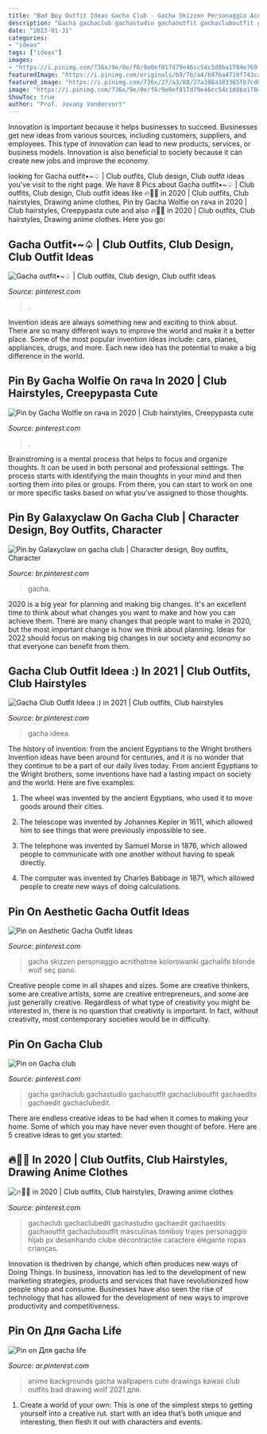 ```yaml
---
title: "Bad Boy Outfit Ideas Gacha Club - Gacha Skizzen Personaggio Acnithetree Kolorowanki Gachalife Blonde Wolf Seç Pano"
description: "Gacha gachaclub gachastudio gachaoutfit gachacluboutfit gachaedits gachaedit gachaclubedit"
date: "2023-01-31"
categories:
- "ideas"
tags: ["ideas"]
images:
- "https://i.pinimg.com/736x/9e/0e/f8/9e0ef817d79e46cc54c1d8ba1784e769.jpg"
featuredImage: "https://i.pinimg.com/originals/b9/7b/a4/b97ba4710f743cab46021dd82507ca1f.jpg"
featured_image: "https://i.pinimg.com/736x/27/a3/88/27a388a383365fb7cd8664d94098df18.jpg"
image: "https://i.pinimg.com/736x/9e/0e/f8/9e0ef817d79e46cc54c1d8ba1784e769.jpg"
ShowToc: true
author: "Prof. Jovany Vandervort"
---
```



Innovation is important because it helps businesses to succeed. Businesses get new ideas from various sources, including customers, suppliers, and employees. This type of innovation can lead to new products, services, or business models. Innovation is also beneficial to society because it can create new jobs and improve the economy.

	

		
looking for Gacha outfit•~♤ | Club outfits, Club design, Club outfit ideas you've visit to the right page. We have 8 Pics about Gacha outfit•~♤ | Club outfits, Club design, Club outfit ideas like 🔥🏁🎲 in 2020 | Club outfits, Club hairstyles, Drawing anime clothes, Pin by Gacha Wolfie on гача in 2020 | Club hairstyles, Creepypasta cute and also 🔥🏁🎲 in 2020 | Club outfits, Club hairstyles, Drawing anime clothes. Here you go:
		
    
## Gacha Outfit•~♤ | Club Outfits, Club Design, Club Outfit Ideas

<img loading=lazy src="https://i.pinimg.com/736x/03/79/09/03790991f7e727037f22329ce1d604f5.jpg" onerror="this.onerror=null;this.src='https://tse2.mm.bing.net/th?id=OIP.sUb1ylcdfMXE1mKMYSuBIwHaHP&amp;pid=15.1';" alt="Gacha outfit•~♤ | Club outfits, Club design, Club outfit ideas">

_Source: pinterest.com_

>. 

	

Invention ideas are always something new and exciting to think about. There are so many different ways to improve the world and make it a better place. Some of the most popular invention ideas include: cars, planes, appliances, drugs, and more. Each new idea has the potential to make a big difference in the world.

    
## Pin By Gacha Wolfie On гача In 2020 | Club Hairstyles, Creepypasta Cute

<img loading=lazy src="https://i.pinimg.com/736x/7d/c5/bd/7dc5bd0b48c5b15d7252b3d8a3fddda5.jpg" onerror="this.onerror=null;this.src='https://tse3.mm.bing.net/th?id=OIP.o-sD5Shfp4U-S5ymWG7OmAHaFR&amp;pid=15.1';" alt="Pin by Gacha Wolfie on гача in 2020 | Club hairstyles, Creepypasta cute">

_Source: pinterest.com_

>. 

	

Brainstroming is a mental process that helps to focus and organize thoughts. It can be used in both personal and professional settings. The process starts with identifying the main thoughts in your mind and then sorting them into piles or groups. From there, you can start to work on one or more specific tasks based on what you’ve assigned to those thoughts.

    
## Pin By Galaxyclaw On Gacha Club | Character Design, Boy Outfits, Character

<img loading=lazy src="https://i.pinimg.com/736x/9e/0e/f8/9e0ef817d79e46cc54c1d8ba1784e769.jpg" onerror="this.onerror=null;this.src='https://tse3.mm.bing.net/th?id=OIP.rIvZz--pSFcSdwwGFTzKYgHaEK&amp;pid=15.1';" alt="Pin by Galaxyclaw on gacha club | Character design, Boy outfits, Character">

_Source: br.pinterest.com_

>gacha. 

	

2020 is a big year for planning and making big changes. It's an excellent time to think about what changes you want to make and how you can achieve them.
There are many changes that people want to make in 2020, but the most important change is how we think about planning. Ideas for 2022 should focus on making big changes in our society and economy so that everyone can benefit from them.

    
## Gacha Club Outfit Ideea :) In 2021 | Club Outfits, Club Hairstyles

<img loading=lazy src="https://i.pinimg.com/736x/91/1c/35/911c35f0256879e9b9f41b251c05b38f.jpg" onerror="this.onerror=null;this.src='https://tse4.mm.bing.net/th?id=OIP.Yx8tDHiJ4A5yrRQgCL92-gHaHa&amp;pid=15.1';" alt="Gacha Club Outfit Ideea :) in 2021 | Club outfits, Club hairstyles">

_Source: br.pinterest.com_

>gacha ideea. 

	

The history of invention: from the ancient Egyptians to the Wright brothers
Invention ideas have been around for centuries, and it is no wonder that they continue to be a part of our daily lives today. From ancient Egyptians to the Wright brothers, some inventions have had a lasting impact on society and the world. Here are five examples:
1) The wheel was invented by the ancient Egyptians, who used it to move goods around their cities.

2) The telescope was invented by Johannes Kepler in 1611, which allowed him to see things that were previously impossible to see.

3) The telephone was invented by Samuel Morse in 1876, which allowed people to communicate with one another without having to speak directly.

4) The computer was invented by Charles Babbage in 1871, which allowed people to create new ways of doing calculations.

    
## Pin On Aesthetic Gacha Outfit Ideas

<img loading=lazy src="https://i.pinimg.com/originals/b9/7b/a4/b97ba4710f743cab46021dd82507ca1f.jpg" onerror="this.onerror=null;this.src='https://tse3.mm.bing.net/th?id=OIP.ZqgSwP9DDqeFzG_5KCPWDgHaHa&amp;pid=15.1';" alt="Pin on Aesthetic Gacha Outfit Ideas">

_Source: pinterest.com_

>gacha skizzen personaggio acnithetree kolorowanki gachalife blonde wolf seç pano. 

	

Creative people come in all shapes and sizes. Some are creative thinkers, some are creative artists, some are creative entrepreneurs, and some are just generally creative. Regardless of what type of creativity you might be interested in, there is no question that creativity is important. In fact, without creativity, most contemporary societies would be in difficulty.

    
## Pin On Gacha Club

<img loading=lazy src="https://i.pinimg.com/736x/20/86/d0/2086d00ee9fb2aef872be5b07a8dc78a.jpg" onerror="this.onerror=null;this.src='https://tse4.mm.bing.net/th?id=OIP.SxrC921CgVSB9u4JHDlaCwHaHc&amp;pid=15.1';" alt="Pin on Gacha club">

_Source: pinterest.com_

>gacha gachaclub gachastudio gachaoutfit gachacluboutfit gachaedits gachaedit gachaclubedit. 

	

There are endless creative ideas to be had when it comes to making your home. Some of which you may have never even thought of before. Here are 5 creative ideas to get you started:

    
## 🔥🏁🎲 In 2020 | Club Outfits, Club Hairstyles, Drawing Anime Clothes

<img loading=lazy src="https://i.pinimg.com/736x/7e/94/91/7e9491df1c71538a9749876ceea1d661.jpg" onerror="this.onerror=null;this.src='https://tse1.mm.bing.net/th?id=OIP.UeXiL1uS7j9snI3DNhicAwHaHW&amp;pid=15.1';" alt="🔥🏁🎲 in 2020 | Club outfits, Club hairstyles, Drawing anime clothes">

_Source: pinterest.com_

>gachaclub gachaclubedit gachastudio gachaedit gachaedits gachaoutfit gachacluboutfit masculinas tomboy trajes personaggio hijab px desenhando clube décontractée caractère élégante ropas crianças. 

	

Innovation is thedriven by change, which often produces new ways of Doing Things. In business, innovation has led to the development of new marketing strategies, products and services that have revolutionized how people shop and consume. Businesses have also seen the rise of technology that has allowed for the development of new ways to improve productivity and competitiveness.

    
## Pin On Для Gacha Life

<img loading=lazy src="https://i.pinimg.com/736x/27/a3/88/27a388a383365fb7cd8664d94098df18.jpg" onerror="this.onerror=null;this.src='https://tse1.mm.bing.net/th?id=OIP.uIjnfXUQD94vcQl7SbVNSQHaJS&amp;pid=15.1';" alt="Pin on Для gacha life">

_Source: ar.pinterest.com_

>anime backgrounds gacha wallpapers cute drawings kawaii club outfits bad drawing wolf 2021 для. 

	

1. Create a world of your own: This is one of the simplest steps to getting yourself into a creative rut. start with an idea that’s both unique and interesting, then flesh it out with characters and events.

